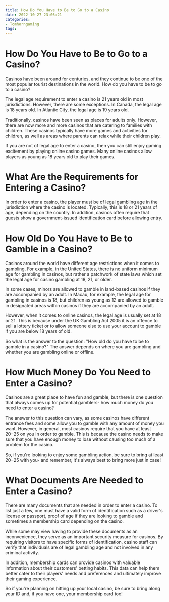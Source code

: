 ```yaml
---
title: How Do You Have to Be to Go to a Casino 
date: 2022-10-27 23:05:21
categories:
- Tomhorngaming
tags:
---
```



#  How Do You Have to Be to Go to a Casino? 

Casinos have been around for centuries, and they continue to be one of the most popular tourist destinations in the world. How do you have to be to go to a casino? 

The legal age requirement to enter a casino is 21 years old in most jurisdictions. However, there are some exceptions. In Canada, the legal age is 18 years old. In Atlantic City, the legal age is 19 years old. 

Traditionally, casinos have been seen as places for adults only. However, there are now more and more casinos that are catering to families with children. These casinos typically have more games and activities for children, as well as areas where parents can relax while their children play. 

If you are not of legal age to enter a casino, then you can still enjoy gaming excitement by playing online casino games. Many online casinos allow players as young as 18 years old to play their games.

#  What Are the Requirements for Entering a Casino? 

In order to enter a casino, the player must be of legal gambling age in the jurisdiction where the casino is located. Typically, this is 18 or 21 years of age, depending on the country. In addition, casinos often require that guests show a government-issued identification card before allowing entry.

#  How Old Do You Have to Be to Gamble in a Casino? 

Casinos around the world have different age restrictions when it comes to gambling. For example, in the United States, there is no uniform minimum age for gambling in casinos, but rather a patchwork of state laws which set the legal age for casino gambling at 18, 21, or older. 

In some cases, minors are allowed to gamble in land-based casinos if they are accompanied by an adult. In Macau, for example, the legal age for gambling in casinos is 18, but children as young as 12 are allowed to gamble in designated areas within casinos if they are accompanied by an adult. 

However, when it comes to online casinos, the legal age is usually set at 18 or 21. This is because under the UK Gambling Act 2005 it is an offence to sell a lottery ticket or to allow someone else to use your account to gamble if you are below 18 years of old. 

So what is the answer to the question: "How old do you have to be to gamble in a casino?" The answer depends on where you are gambling and whether you are gambling online or offline.

#  How Much Money Do You Need to Enter a Casino? 

Casinos are a great place to have fun and gamble, but there is one question that always comes up for potential gamblers- how much money do you need to enter a casino?

The answer to this question can vary, as some casinos have different entrance fees and some allow you to gamble with any amount of money you want. However, in general, most casinos require that you have at least $20-$25 on you in order to gamble. This is because the casino needs to make sure that you have enough money to lose without causing too much of a problem for the casino.

So, if you're looking to enjoy some gambling action, be sure to bring at least $20-$25 with you- and remember, it's always best to bring more just in case!

#  What Documents Are Needed to Enter a Casino?

There are many documents that are needed in order to enter a casino. To list just a few, one must have a valid form of identification such as a driver's license or passport, proof of age if they are looking to gamble and sometimes a membership card depending on the casino.

While some may view having to provide these documents as an inconvenience, they serve as an important security measure for casinos. By requiring visitors to have specific forms of identification, casino staff can verify that individuals are of legal gambling age and not involved in any criminal activity.

In addition, membership cards can provide casinos with valuable information about their customers' betting habits. This data can help them better cater to their players' needs and preferences and ultimately improve their gaming experience.

So if you're planning on hitting up your local casino, be sure to bring along your ID and, if you have one, your membership card too!